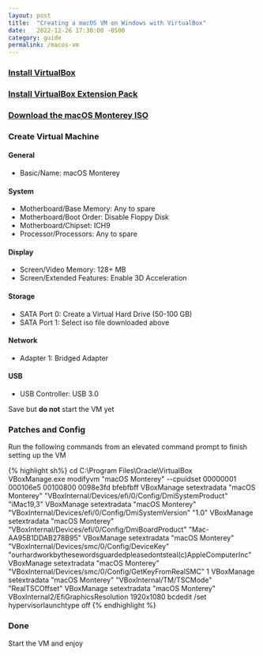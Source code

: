 ```yaml
---
layout: post
title:  "Creating a macOS VM on Windows with VirtualBox"
date:   2022-12-26 17:30:00 -0500
category: guide
permalink: /macos-vm
---
```


### [Install VirtualBox](https://www.virtualbox.org/wiki/Downloads)

### [Install VirtualBox Extension Pack](https://www.virtualbox.org/wiki/Downloads)

### [Download the macOS Monterey ISO](https://www.mediafire.com/file/4fcx0aeoehmbnmp/macOS+Monterey+by+Techrechard.com.iso/file)

### Create Virtual Machine

#### General

- Basic/Name: macOS Monterey

#### System

- Motherboard/Base Memory: Any to spare
- Motherboard/Boot Order: Disable Floppy Disk
- Motherboard/Chipset: ICH9
- Processor/Processors: Any to spare

#### Display

- Screen/Video Memory: 128+ MB
- Screen/Extended Features: Enable 3D Acceleration

#### Storage

- SATA Port 0: Create a Virtual Hard Drive (50-100 GB)
- SATA Port 1: Select iso file downloaded above

#### Network

- Adapter 1: Bridged Adapter

#### USB

- USB Controller: USB 3.0

Save but **do not** start the VM yet

### Patches and Config

Run the following commands from an elevated command prompt to finish setting up the VM

{% highlight sh%}
cd C:\Program Files\Oracle\VirtualBox\
VBoxManage.exe modifyvm "macOS Monterey" --cpuidset 00000001 000106e5 00100800 0098e3fd bfebfbff
VBoxManage setextradata "macOS Monterey" "VBoxInternal/Devices/efi/0/Config/DmiSystemProduct" "iMac19,3"
VBoxManage setextradata "macOS Monterey" "VBoxInternal/Devices/efi/0/Config/DmiSystemVersion" "1.0"
VBoxManage setextradata "macOS Monterey" "VBoxInternal/Devices/efi/0/Config/DmiBoardProduct" "Mac-AA95B1DDAB278B95"
VBoxManage setextradata "macOS Monterey" "VBoxInternal/Devices/smc/0/Config/DeviceKey" "ourhardworkbythesewordsguardedpleasedontsteal(c)AppleComputerInc"
VBoxManage setextradata "macOS Monterey" "VBoxInternal/Devices/smc/0/Config/GetKeyFromRealSMC" 1
VBoxManage setextradata "macOS Monterey" "VBoxInternal/TM/TSCMode" "RealTSCOffset"
VBoxManage setextradata "macOS Monterey" VBoxInternal2/EfiGraphicsResolution 1920x1080
bcdedit /set hypervisorlaunchtype off
{% endhighlight %}

### Done

Start the VM and enjoy